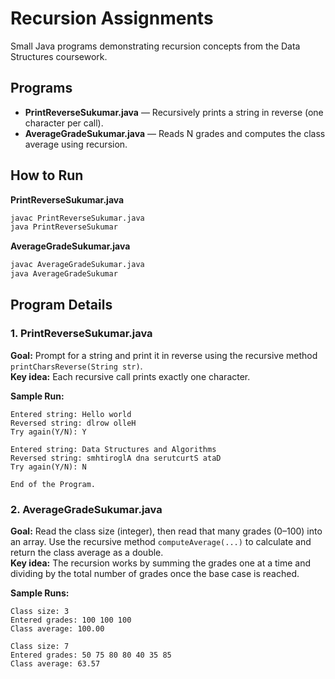 # Recursion Assignments

Small Java programs demonstrating recursion concepts from the Data Structures coursework.

## Programs
- **PrintReverseSukumar.java** — Recursively prints a string in reverse (one character per call).
- **AverageGradeSukumar.java** — Reads N grades and computes the class average using recursion.

## How to Run

**PrintReverseSukumar.java**
```bash
javac PrintReverseSukumar.java
java PrintReverseSukumar
```

**AverageGradeSukumar.java**
```bash
javac AverageGradeSukumar.java
java AverageGradeSukumar
```

## Program Details

### 1. PrintReverseSukumar.java
**Goal:** Prompt for a string and print it in reverse using the recursive method `printCharsReverse(String str)`.  
**Key idea:** Each recursive call prints exactly one character.

**Sample Run:**
```
Entered string: Hello world
Reversed string: dlrow olleH
Try again(Y/N): Y

Entered string: Data Structures and Algorithms
Reversed string: smhtiroglA dna serutcurtS ataD
Try again(Y/N): N

End of the Program.
```

### 2. AverageGradeSukumar.java
**Goal:** Read the class size (integer), then read that many grades (0–100) into an array. Use the recursive method `computeAverage(...)` to calculate and return the class average as a double.  
**Key idea:** The recursion works by summing the grades one at a time and dividing by the total number of grades once the base case is reached.

**Sample Runs:**
```
Class size: 3
Entered grades: 100 100 100
Class average: 100.00

Class size: 7
Entered grades: 50 75 80 80 40 35 85
Class average: 63.57
```
